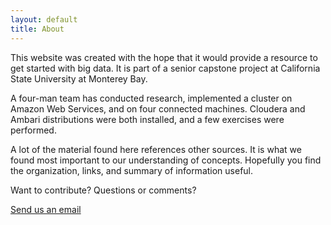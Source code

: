 ```yaml
---
layout: default
title: About
---
```


This website was created with the hope that it would provide a resource to get started with big data.  It is part of a senior capstone project at California State University at Monterey Bay.
  
A four-man team has conducted research, implemented a cluster on Amazon Web Services, and on four connected machines.  Cloudera and Ambari distributions were both installed, and a few exercises were performed.

A lot of the material found here references other sources.  It is what we found most important to our understanding of concepts.  Hopefully you find the organization, links, and summary of information useful. 

Want to contribute?  Questions or comments?

<a href="mailto:csumbbigdata@gmail.com">Send us an email</a>